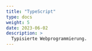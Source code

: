 ```yaml
---
title: "TypeScript"
type: docs
weight: 5
date: 2023-06-02
description: >
  Typisierte Webprogrammierung.
---
```

